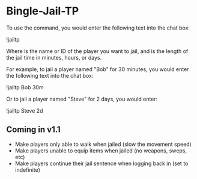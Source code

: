 # Bingle-Jail-TP

To use the command, you would enter the following text into the chat box:

!jailtp <player> <time>

Where <player> is the name or ID of the player you want to jail, and <time> is the length of the jail time in minutes, hours, or days.

For example, to jail a player named "Bob" for 30 minutes, you would enter the following text into the chat box:

!jailtp Bob 30m

Or to jail a player named "Steve" for 2 days, you would enter:

!jailtp Steve 2d

## Coming in v1.1

- Make players only able to walk when jailed (slow the movement speed)
- Make players unable to equip items when jailed (no weapons, sweps, etc)
- Make players continue their jail sentence when logging back in (set to indefinite)
